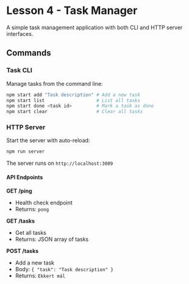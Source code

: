# Lesson 4 - Task Manager

A simple task management application with both CLI and HTTP server interfaces.

## Commands

### Task CLI

Manage tasks from the command line:

```bash
npm start add "Task description" # Add a new task
npm start list                   # List all tasks
npm start done <task id>         # Mark a task as done
npm start clear                  # Clear all tasks
```

### HTTP Server

Start the server with auto-reload:

```bash
npm run server
```

The server runs on `http://localhost:3009`

#### API Endpoints

**GET /ping**

- Health check endpoint
- Returns: `pong`

**GET /tasks**

- Get all tasks
- Returns: JSON array of tasks

**POST /tasks**

- Add a new task
- Body: `{ "task": "Task description" }`
- Returns: `Ekkert mál`
